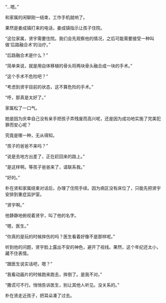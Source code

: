 “…嗯。”

和家属的闲聊刚一结束，工作手机就响了。

果然是姜成镇打来的电话，姜成镇指示让孩子住院。

“这位家属，贤宇需要住院。我们会先观察他的情况，之后可能需要接受一种叫做‘后路融合术’的治疗。”

“后路融合术是什么？”

“简单来说，就是用自体移植的骨头将两块骨头融合成一块的手术。”

“这个手术不危险吧？”

“考虑到贤宇目前的状态，这不算危险的手术。”

“呼，那真是太好了。”

家属松了一口气。

她是因为庆幸自己没有亲手把孩子弄残废而高兴呢，还是因为成功地实施了完美犯罪而安心呢？

究竟是哪一种，无从得知。

“孩子的爸爸不来吗？”

“说是去地方出差了，正在赶回来的路上。”

“是这样啊。等孩子爸爸来了，请联系我。”

“好的。”

朴在贤和家属结束对话后，办理了住院手续。因为病区没有床位了，只能先把贤宇安排到重症监护室。

“贤宇啊。”

他静静地俯视着贤宇，叫了他的名字。

“嗯，医生。”

“你真的是玩的时候摔伤的吗？医生看着好像不是那样呢。”

听到他的问题，贤宇脸上露出不安的神色，避开了视线。果然，这个年纪还太小，藏不住表情。

“跟医生说实话吧，嗯？”

“我看动画片的时候跑来跑去，摔倒了。是我不对。”

“撒谎可不行。悄悄告诉医生，别让其他人听见。没关系的。”

朴在贤走近孩子，把耳朵凑了过去。